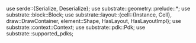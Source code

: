 use serde::{Serialize, Deserialize};
use substrate::geometry::prelude::*;
use substrate::block::Block;
use substrate::layout::{cell::{Instance, Cell}, draw::DrawContainer, element::Shape, HasLayout, HasLayoutImpl};
use substrate::context::Context;
use substrate::pdk::Pdk;
use substrate::supported_pdks;

